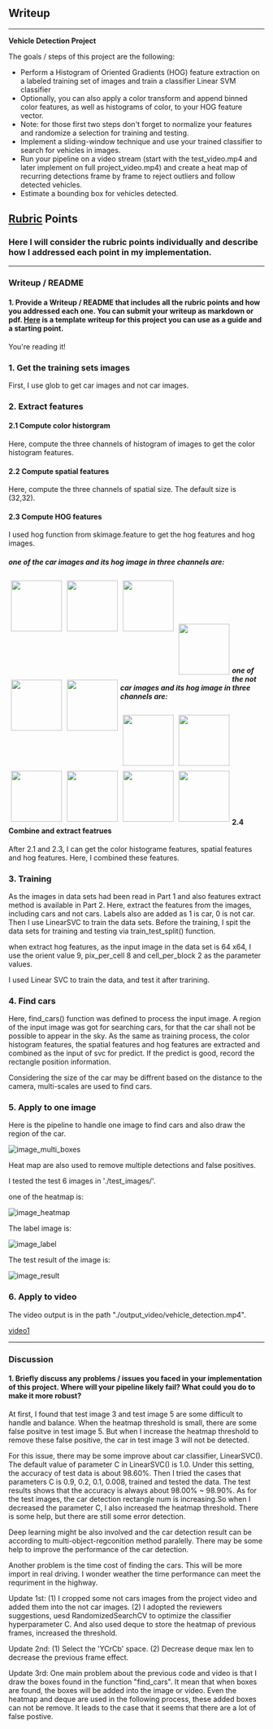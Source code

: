 ## Writeup

---

**Vehicle Detection Project**

The goals / steps of this project are the following:

* Perform a Histogram of Oriented Gradients (HOG) feature extraction on a labeled training set of images and train a classifier Linear SVM classifier
* Optionally, you can also apply a color transform and append binned color features, as well as histograms of color, to your HOG feature vector. 
* Note: for those first two steps don't forget to normalize your features and randomize a selection for training and testing.
* Implement a sliding-window technique and use your trained classifier to search for vehicles in images.
* Run your pipeline on a video stream (start with the test_video.mp4 and later implement on full project_video.mp4) and create a heat map of recurring detections frame by frame to reject outliers and follow detected vehicles.
* Estimate a bounding box for vehicles detected.

## [Rubric](https://review.udacity.com/#!/rubrics/513/view) Points
### Here I will consider the rubric points individually and describe how I addressed each point in my implementation.  

---
### Writeup / README

#### 1. Provide a Writeup / README that includes all the rubric points and how you addressed each one.  You can submit your writeup as markdown or pdf.  [Here](https://github.com/udacity/CarND-Vehicle-Detection/blob/master/writeup_template.md) is a template writeup for this project you can use as a guide and a starting point.  

You're reading it!

### 1. Get the training sets images

First, I use glob to get car images and not car images.

### 2. Extract features

#### 2.1 Compute color historgram

Here, compute the three channels of histogram of images to get the color histogram features.

#### 2.2 Compute spatial features

Here, compute the three channels of spatial size.
The default size is (32,32).

#### 2.3 Compute HOG features

I used hog function from skimage.feature to get the hog features and hog images.

##### one of the car images and its hog image in three channels are:

<div style="float:left;border:solid 1px 000;margin:5px;"><img src="./output_images/car_0_ch1.jpg"  width="100" height="100" ></div>

<div style="float:left;border:solid 1px 000;margin:5px;"><img src="./output_images/car_0_ch2.jpg"  width="100" height="100" ></div>

<div style="float:left;border:solid 1px 000;margin:5px;"><img src="./output_images/car_0_ch3.jpg"  width="100" height="100" ></div>

<br />
<br />
<br />
<br />
<br />

<div style="float:left;border:solid 1px 000;margin:5px;"><img src="./output_images/car_0_ch1_hog.jpg"  width="100" height="100" ></div>

<div style="float:left;border:solid 1px 000;margin:5px;"><img src="./output_images/car_0_ch2_hog.jpg"  width="100" height="100" ></div>

<div style="float:left;border:solid 1px 000;margin:5px;"><img src="./output_images/car_0_ch3_hog.jpg"  width="100" height="100" ></div>

<br />
<br />
<br />
<br />


##### one of the not car images and its hog image in three channels are:

<div style="float:left;border:solid 1px 000;margin:5px;"><img src="./output_images/notcar_0_ch1.jpg"  width="100" height="100" ></div>

<div style="float:left;border:solid 1px 000;margin:5px;"><img src="./output_images/notcar_0_ch2.jpg"  width="100" height="100" ></div>

<div style="float:left;border:solid 1px 000;margin:5px;"><img src="./output_images/notcar_0_ch3.jpg"  width="100" height="100" ></div>

<br />
<br />
<br />
<br />
<br />


<div style="float:left;border:solid 1px 000;margin:5px;"><img src="./output_images/notcar_0_ch1_hog.jpg"  width="100" height="100" ></div>

<div style="float:left;border:solid 1px 000;margin:5px;"><img src="./output_images/notcar_0_ch2_hog.jpg"  width="100" height="100" ></div>

<div style="float:left;border:solid 1px 000;margin:5px;"><img src="./output_images/notcar_0_ch3_hog.jpg"  width="100" height="100" ></div>

<br />
<br />
<br />
<br />
<br />
<br />

#### 2.4 Combine and extract featrues

After 2.1 and 2.3, I can get the color histograme features, spatial features and hog features. Here, I combined these features.

### 3. Training

As the images in data sets had been read in Part 1 and also features extract method is available in Part 2.
Here, extract the features from the images, including cars and not cars.
Labels also are added as 1 is car, 0 is not car.
Then I use LinearSVC to train the data sets. Before the training, I spit the data sets for training and testing via train_test_split() function.


when extract hog features, as the input image in the data set is 64 x64, I use the orient value 9, pix_per_cell 8 and cell_per_block 2 as the parameter values.

I used Linear SVC to train the data, and test it after trarining.

### 4. Find cars

Here, find_cars() function was defined to process the input image.
A region of the input image was got for searching cars, for that the car shall not be possible to appear in the sky.
As the same as training process, the color histogram features, the spatial features and hog features are extracted and  combined as the input of svc for predict. If the predict is good, record the rectangle position information.

Considering the size of the car may be diffrent based on the distance to the camera, multi-scales are used to find cars.

### 5. Apply to one image

Here is the pipeline to handle one image to find cars and also draw the region of the car.


![image_multi_boxes](./output_images/test_1_draw_multi_boxes.jpg)

Heat map are also used to remove multiple detections and false positives.

I tested the test 6 images in './test_images/'.

one of the heatmap is:

![image_heatmap](./output_images/test_1_heatmap.jpg)

The label image is:

![image_label](./output_images/label.jpg)

The test result of the image is:

![image_result](./output_images/test_1_result.jpg)



### 6. Apply to video

The video output is in the path "./output_video/vehicle_detection.mp4".

[video1](./output_video/vehicle_detection.mp4)

---

### Discussion

#### 1. Briefly discuss any problems / issues you faced in your implementation of this project.  Where will your pipeline likely fail?  What could you do to make it more robust?

At first, I found that test image 3 and test image 5 are some difficult to handle and balance. When the heatmap threshold is small, there are some false positve in test image 5. But when I increase the heatmap threshold to remove these false positive, the car in test image 3 will not be detected. 

For this issue, there may be some improve about car classifier, LinearSVC().
The default value of parameter C in LinearSVC() is 1.0. Under this setting, the accuracy of test data is about 98.60%. 
Then I tried the cases that parameters C is 0.9, 0.2, 0.1, 0.008, trained and tested the data. The test results shows that the accuracy is always about 98.00% ~ 98.90%. 
As for the test images, the car detection rectangle num is increasing.So when I decreased the parameter C, I also increased the heatmap threshold. There is some help, but there are still some error detection.

Deep learning might be also involved and the car detection result can be according to multi-object-regconition method paralelly. There may be some help to improve the performance of the car detection.

Another problem is the time cost of finding the cars. This will be more import in real driving. I wonder weather the time performance can meet the requriment in the highway. 


Update 1st:
(1) I cropped some not cars images from the project video and added them into the not car images.
(2) I adopted the reviewers suggestions, uesd RandomizedSearchCV to optimize the classifier hyperparameter C.
And also used deque to store the heatmap of previous frames, increased the threshold.

Update 2nd:
(1) Select the 'YCrCb' space.
(2) Decrease deque max len to decrease the previous frame effect.

Update 3rd:
One main problem about the previous code and video is that I draw the boxes found in the function "find_cars". It mean that when boxes are found, the boxes will be added into the image or video. Even the heatmap and deque are used in the following process, these added boxes can not be remove. It leads to the case that it seems that there are a lot of false postive. 
